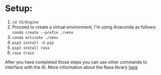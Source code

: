 # Setup:

1. <code>cd V3/Engine</code>
2. Proceed to create a virtual environment, I'm using Anaconda as follows: <code>conda create --prefix ./venv</code>
3. <code>conda activate ./venv</code>
4. <code>pip3 install -U pip</code>
5. <code>pip3 install rasa</code>
6. <code>rasa train</code>

After you have completed those steps you can use other commands to interface with the AI. More information about the Rasa library
<a href="https://rasa.com/docs/rasa/installation" target="_blank">here</a>
